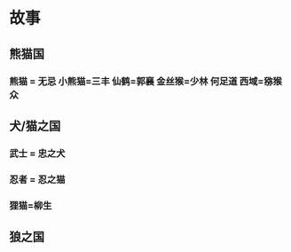 # 故事
## 熊猫国
### 熊猫 = 无忌 小熊猫=三丰  仙鹤=郭襄 金丝猴=少林 何足道 西域=猕猴众 
## 犬/猫之国
### 武士 = 忠之犬
### 忍者 = 忍之猫
### 狸猫=柳生
## 狼之国
